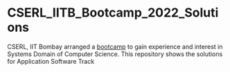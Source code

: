 # CSERL_IITB_Bootcamp_2022_Solutions
CSERL, IIT Bombay arranged a [bootcamp](https://sites.google.com/iitb.ac.in/cserl/events/bootcamp) to gain experience and interest in Systems Domain of Computer Science. This repository shows the solutions for Application Software Track
